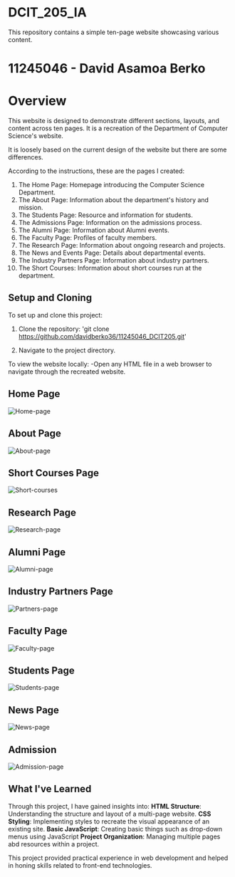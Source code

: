 # DCIT_205_IA

This repository contains a simple ten-page website showcasing various content.

# 11245046 - David Asamoa Berko 

# Overview 

This website is designed to demonstrate different sections, layouts, and content across ten pages. It is a recreation of the Department of Computer Science's website. 

It is loosely based on the current design of the website but there are some differences.

According to the instructions, these are the pages I created:

1. The Home Page: Homepage introducing the Computer Science Department.
2. The About Page: Information about the department's history and mission.
3. The Students Page: Resource and information for students.
4. The Admissions Page: Information on the admissions process.
5. The Alumni Page: Information about Alumni events.
6. The Faculty Page: Profiles of faculty members.
7. The Research Page: Information about ongoing research and projects.
8. The News and Events Page: Details about departmental events.
9. The Industry Partners Page: Information about industry partners.
10. The Short Courses: Information about short courses run at the department.

## Setup and Cloning

To set up and clone this project:

1. Clone the repository: 'git clone https://github.com/davidberko36/11245046_DCIT205.git'

2. Navigate to the project directory.


To view the website locally:
-Open any HTML file in a web browser to navigate through the recreated website.



## Home Page

![Home-page](https://github.com/davidberko36/11245046_DCIT205/blob/main/Homepage.jpeg)



## About Page

![About-page](https://github.com/davidberko36/11245046_DCIT205/blob/main/About-page.jpeg)


## Short Courses Page

![Short-courses](https://github.com/davidberko36/11245046_DCIT205/blob/main/short-courses.jpeg)


## Research Page

![Research-page](https://github.com/davidberko36/11245046_DCIT205/blob/main/research.jpeg)


## Alumni Page

![Alumni-page](https://github.com/davidberko36/11245046_DCIT205/blob/main/Alumni.jpeg)


## Industry Partners Page

![Partners-page](https://github.com/davidberko36/11245046_DCIT205/blob/main/Industry-Partners.jpeg)


## Faculty Page

![Faculty-page](https://github.com/davidberko36/11245046_DCIT205/blob/main/Faculty.jpeg)


## Students Page

![Students-page](https://github.com/davidberko36/11245046_DCIT205/blob/main/Students-page.jpeg)

## News Page

![News-page](https://github.com/davidberko36/11245046_DCIT205/blob/main/News.jpeg)

## Admission

![Admission-page](https://github.com/davidberko36/11245046_DCIT205/blob/main/Admissions.jpeg)


## What I've Learned

Through this project, I have gained insights into:
 **HTML Structure**: Understanding the structure and layout of a multi-page website.
 **CSS Styling**: Implementing styles to recreate the visual appearance of an existing site.
 **Basic JavaScript**: Creating basic things such as drop-down menus using JavaScript
 **Project Organization**: Managing multiple pages abd resources within a project.

This project provided practical experience in web development and helped in honing skills related to front-end technologies.




